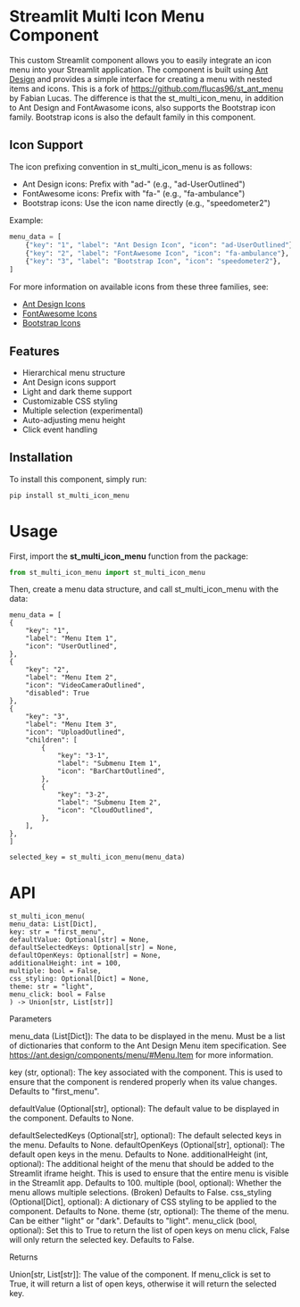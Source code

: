 # Streamlit Multi Icon Menu Component

This custom Streamlit component allows you to easily integrate an icon menu into your Streamlit application. The component is built using [Ant Design](https://ant.design/) and provides a simple interface for creating a menu with nested items and icons. This is a fork of <https://github.com/flucas96/st_ant_menu> by Fabian Lucas. The difference is that the st_multi_icon_menu, in addition to Ant Design and FontAwasome icons, also supports the Bootstrap icon family. Bootstrap icons is also the default family in this component.

## Icon Support 

The icon prefixing convention in st_multi_icon_menu is as follows:
- Ant Design icons: Prefix with "ad-" (e.g., "ad-UserOutlined")
- FontAwesome icons: Prefix with "fa-" (e.g., "fa-ambulance")
- Bootstrap icons: Use the icon name directly (e.g., "speedometer2")

Example:
```python
menu_data = [
    {"key": "1", "label": "Ant Design Icon", "icon": "ad-UserOutlined"},
    {"key": "2", "label": "FontAwesome Icon", "icon": "fa-ambulance"},
    {"key": "3", "label": "Bootstrap Icon", "icon": "speedometer2"},
]
```

For more information on available icons from these three families, see:
- [Ant Design Icons](https://ant.design/components/icon)
- [FontAwesome Icons](https://fontawesome.com/icons)
- [Bootstrap Icons](https://icons.getbootstrap.com/)

## Features

- Hierarchical menu structure
- Ant Design icons support
- Light and dark theme support
- Customizable CSS styling
- Multiple selection (experimental)
- Auto-adjusting menu height
- Click event handling

## Installation

To install this component, simply run:

```bash
pip install st_multi_icon_menu
```

# Usage

First, import the **st_multi_icon_menu** function from the package:
```python
from st_multi_icon_menu import st_multi_icon_menu
```

Then, create a menu data structure, and call st_multi_icon_menu with the data:

    menu_data = [
    {
        "key": "1",
        "label": "Menu Item 1",
        "icon": "UserOutlined",
    },
    {
        "key": "2",
        "label": "Menu Item 2",
        "icon": "VideoCameraOutlined",
        "disabled": True
    },
    {
        "key": "3",
        "label": "Menu Item 3",
        "icon": "UploadOutlined",
        "children": [
            {
                "key": "3-1",
                "label": "Submenu Item 1",
                "icon": "BarChartOutlined",
            },
            {
                "key": "3-2",
                "label": "Submenu Item 2",
                "icon": "CloudOutlined",
            },
        ],
    },
    ]

    selected_key = st_multi_icon_menu(menu_data)


# API

    st_multi_icon_menu(
    menu_data: List[Dict],
    key: str = "first_menu",
    defaultValue: Optional[str] = None,
    defaultSelectedKeys: Optional[str] = None,
    defaultOpenKeys: Optional[str] = None,
    additionalHeight: int = 100,
    multiple: bool = False,
    css_styling: Optional[Dict] = None,
    theme: str = "light",
    menu_click: bool = False
    ) -> Union[str, List[str]]



Parameters

menu_data (List[Dict]): The data to be displayed in the menu. Must be a list of dictionaries that conform to the Ant Design Menu item specification. See https://ant.design/components/menu/#Menu.Item for more information.

key (str, optional): The key associated with the component. This is used to ensure that the component is rendered properly when its value changes. Defaults to "first_menu".

defaultValue (Optional[str], optional): The default value to be displayed in the component. Defaults to None.

defaultSelectedKeys (Optional[str], optional): The default selected keys in the menu. Defaults to None.
defaultOpenKeys (Optional[str], optional): The default open keys in the menu. Defaults to None.
additionalHeight (int, optional): The additional height of the menu that should be added to the Streamlit iframe height. This is used to ensure that the entire menu is visible in the Streamlit app. Defaults to 100.
multiple (bool, optional): Whether the menu allows multiple selections. (Broken) Defaults to False.
css_styling (Optional[Dict], optional): A dictionary of CSS styling to be applied to the component. Defaults to None.
theme (str, optional): The theme of the menu. Can be either "light" or "dark". Defaults to "light".
menu_click (bool, optional): Set this to True to return the list of open keys on menu click, False will only return the selected key. Defaults to False.

Returns

Union[str, List[str]]: The value of the component. If menu_click is set to True, it will return a list of open keys, otherwise it will return the selected key.
